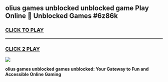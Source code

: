 
## olius games unblocked unblocked game Play Online 👋 Unblocked Games #6z86k
<h3>
<a href="https://premium.freeplayer.one?title=olius_games_unblocked&ref=21F">CLICK TO PLAY</a></h3>
<hr>

<h3>
<a href="https://premium.freeplayer.one?title=olius_games_unblocked&ref=21F">CLICK 2 PLAY</a>
  
</h3>

<a href="https://premium.freeplayer.one?title=olius_games_unblocked&ref=21F/"><img src="https://clearcache.store/games.png"></a>


**olius games unblocked games unblocked: Your Gateway to Fun and Accessible Online Gaming**
